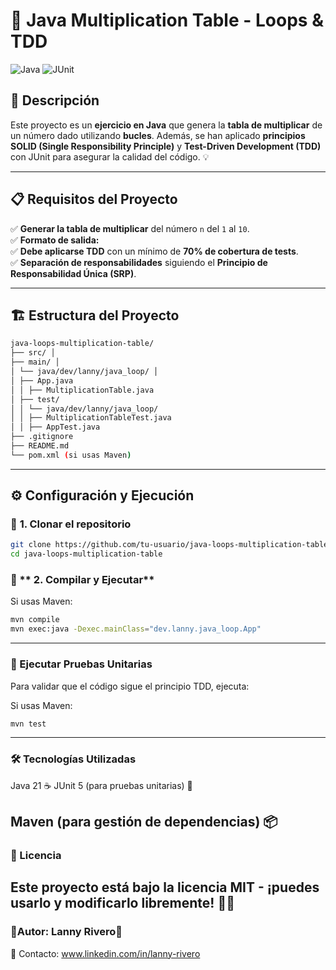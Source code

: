 # 🚀 Java Multiplication Table - Loops & TDD

![Java](https://img.shields.io/badge/Java-ED8B00?style=for-the-badge&logo=java&logoColor=white)
![JUnit](https://img.shields.io/badge/JUnit-5.7.1-green?style=for-the-badge&logo=junit5)

## 📌 Descripción

Este proyecto es un **ejercicio en Java** que genera la **tabla de multiplicar** de un número dado utilizando **bucles**. Además, se han aplicado **principios SOLID (Single Responsibility Principle)** y **Test-Driven Development (TDD)** con JUnit para asegurar la calidad del código. 💡

---

## 📋 Requisitos del Proyecto

✅ **Generar la tabla de multiplicar** del número `n` del `1` al `10`.  
✅ **Formato de salida:**  
✅ **Debe aplicarse TDD** con un mínimo de **70% de cobertura de tests**.  
✅ **Separación de responsabilidades** siguiendo el **Principio de Responsabilidad Única (SRP)**.

---

## 🏗️ **Estructura del Proyecto**
```sh
java-loops-multiplication-table/
├── src/ │
├── main/ │
│ └── java/dev/lanny/java_loop/ │
│ ├── App.java
│ │ ├── MultiplicationTable.java
│ ├── test/
│ │ └── java/dev/lanny/java_loop/
│ │ ├── MultiplicationTableTest.java
│ │ ├── AppTest.java
├── .gitignore
├── README.md
└── pom.xml (si usas Maven)
```
---

## ⚙️ **Configuración y Ejecución**

### 🔹 **1. Clonar el repositorio**
```sh
git clone https://github.com/tu-usuario/java-loops-multiplication-table.git
cd java-loops-multiplication-table
```
### 🔹 ** 2. Compilar y Ejecutar**
Si usas Maven:

```sh
mvn compile
mvn exec:java -Dexec.mainClass="dev.lanny.java_loop.App"

```
---
### 🧪  Ejecutar Pruebas Unitarias
Para validar que el código sigue el principio TDD, ejecuta:

Si usas Maven:
```sh
mvn test
```
---
### 🛠  Tecnologías Utilizadas
Java 21 ☕
JUnit 5 (para pruebas unitarias) 🧪

Maven (para gestión de dependencias) 📦
---
### 📜 Licencia
Este proyecto está bajo la licencia MIT - ¡puedes usarlo y modificarlo libremente! 📖✨
---
### 📌Autor: Lanny Rivero🚀
💬 Contacto: www.linkedin.com/in/lanny-rivero




